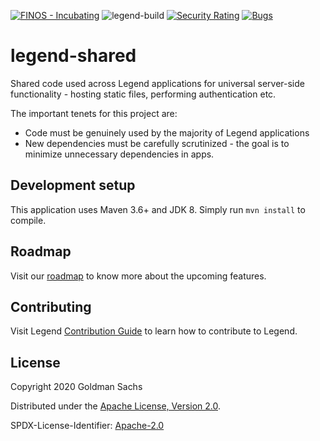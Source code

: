 [![FINOS - Incubating](https://cdn.jsdelivr.net/gh/finos/contrib-toolbox@master/images/badge-incubating.svg)](https://finosfoundation.atlassian.net/wiki/display/FINOS/Incubating)
![legend-build](https://github.com/finos/legend-shared/workflows/legend-build/badge.svg)
[![Security Rating](https://sonarcloud.io/api/project_badges/measure?project=legend-shared&metric=security_rating&token=4c3f5479f7a32d754c947207987569fc14c7bba9)](https://sonarcloud.io/dashboard?id=legend-shared)
[![Bugs](https://sonarcloud.io/api/project_badges/measure?project=legend-shared&metric=bugs&token=4c3f5479f7a32d754c947207987569fc14c7bba9)](https://sonarcloud.io/dashboard?id=legend-shared)

# legend-shared

Shared code used across Legend applications for universal server-side functionality - hosting static files, performing authentication etc.

The important tenets for this project are:
* Code must be genuinely used by the majority of Legend applications
* New dependencies must be carefully scrutinized - the goal is to minimize unnecessary dependencies in apps.

## Development setup

This application uses Maven 3.6+ and JDK 8. Simply run `mvn install` to compile.

## Roadmap

Visit our [roadmap](https://github.com/finos/legend#roadmap) to know more about the upcoming features.

## Contributing

Visit Legend [Contribution Guide](https://github.com/finos/legend/blob/master/CONTRIBUTING.md) to learn how to contribute to Legend.


## License

Copyright 2020 Goldman Sachs

Distributed under the [Apache License, Version 2.0](http://www.apache.org/licenses/LICENSE-2.0).

SPDX-License-Identifier: [Apache-2.0](https://spdx.org/licenses/Apache-2.0)

